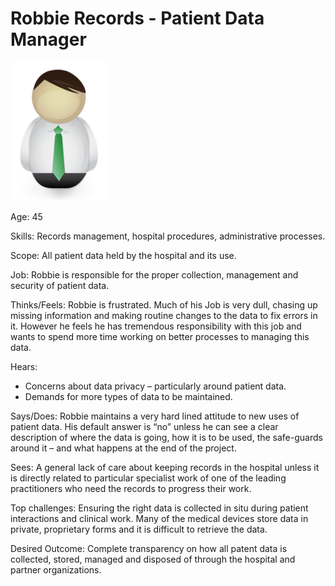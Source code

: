 <!-- SPDX-License-Identifier: CC-BY-4.0 -->
<!-- Copyright Contributors to the ODPi Data Governance project. -->

# Robbie Records - Patient Data Manager

![Icon](robbie-records.png)

Age: 45

Skills: Records management, hospital procedures, administrative processes.

Scope: All patient data held by the hospital and its use.

Job:
Robbie is responsible for the proper collection,
management and security of patient data.

Thinks/Feels:
Robbie is frustrated.
Much of his Job is very dull, chasing up missing information
and making routine changes to the data to fix errors in it.
However he feels he has tremendous responsibility with this job and
wants to spend more time working on better processes to managing this data.

Hears:
* Concerns about data privacy – particularly around patient data.
* Demands for more types of data to be maintained.

Says/Does:
Robbie maintains a very hard lined attitude to new uses of patient data.
His default answer is “no” unless he can see a clear description of
where the data is going, how it is to be used, the safe-guards around
it – and what happens at the end of the project.

Sees:
A general lack of care about keeping records in the hospital unless
it is directly related to particular specialist work of one of the
leading practitioners who need the records to progress their work.

Top challenges:
Ensuring the right data is collected in situ during patient
interactions and clinical work.
Many of the medical devices store data in private, proprietary
forms and it is difficult to retrieve the data.

Desired Outcome:
Complete transparency on how all patent data is collected,
stored, managed and disposed of through the hospital and partner organizations.
